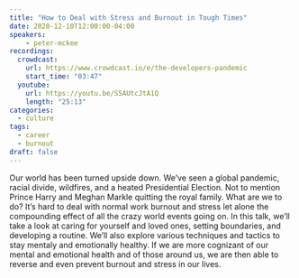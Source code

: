 ```yaml
---
title: "How to Deal with Stress and Burnout in Tough Times"
date: 2020-12-10T12:00:00-04:00
speakers:
    - peter-mckee
recordings:
  crowdcast:
    url: https://www.crowdcast.io/e/the-developers-pandemic
    start_time: "03:47"
  youtube:
    url: https://youtu.be/S5AUtcJtA1Q
    length: "25:13"
categories:
  - culture
tags:
  - career
  - burnout
draft: false
---
```


Our world has been turned upside down. We’ve seen a global pandemic, racial divide, wildfires, and a heated Presidential Election. Not to mention Prince Harry and Meghan Markle quitting the royal family. What are we to do? It’s hard to deal with normal work burnout and stress let alone the compounding effect of all the crazy world events going on. In this talk, we’ll take a look at caring for yourself and loved ones, setting boundaries, and developing a routine. We’ll also explore various techniques and tactics to stay mentaly and emotionally healthy. If we are more cognizant of our mental and emotional health and of those around us, we are then able to reverse and even prevent burnout and stress in our lives.
